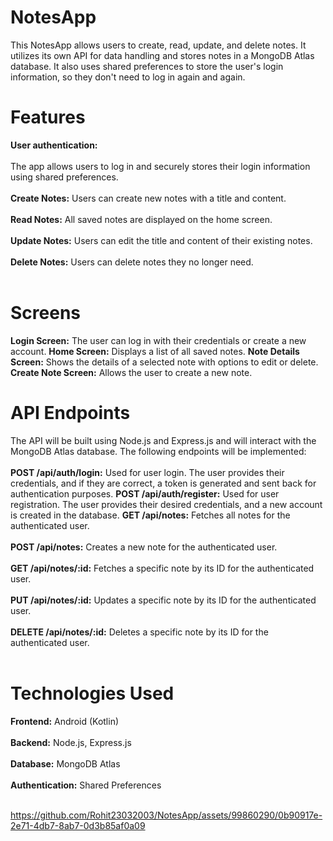 <h1>NotesApp</h1>
This NotesApp allows users to create, read, update, and delete notes. It utilizes its own API for data handling and stores notes in a MongoDB Atlas database. It also uses shared preferences to store the user's login information, so they don't need to log in again and again.

<h1>Features</h1>
<b>User authentication:</b> <br></br>The app allows users to log in and securely stores their login information using shared preferences.<br></br>
<b>Create Notes:</b> Users can create new notes with a title and content.<br></br>
<b>Read Notes:</b> All saved notes are displayed on the home screen.<br></br>
<b>Update Notes:</b> Users can edit the title and content of their existing notes.<br></br>
<b>Delete Notes:</b> Users can delete notes they no longer need.<br></br>
<h1>Screens</h1>
<b>Login Screen:</b> The user can log in with their credentials or create a new account.
<b>Home Screen:</b> Displays a list of all saved notes.
<b>Note Details Screen:</b> Shows the details of a selected note with options to edit or delete.
<b>Create Note Screen:</b> Allows the user to create a new note.
<h1>API Endpoints</h1>
The API will be built using Node.js and Express.js and will interact with the MongoDB Atlas database. The following endpoints will be implemented:
<br></br>
<b>POST /api/auth/login:</b> Used for user login. The user provides their credentials, and if they are correct, a token is generated and sent back for authentication purposes.
<b>POST /api/auth/register:</b> Used for user registration. The user provides their desired credentials, and a new account is created in the database.
<b>GET /api/notes:</b> Fetches all notes for the authenticated user.<br></br>
<b>POST /api/notes:</b> Creates a new note for the authenticated user.<br></br>
<b>GET /api/notes/:id:</b> Fetches a specific note by its ID for the authenticated user.<br></br>
<b>PUT /api/notes/:id:</b> Updates a specific note by its ID for the authenticated user.<br></br>
<b>DELETE /api/notes/:id:</b> Deletes a specific note by its ID for the authenticated user.<br></br>
<h1>Technologies Used</h1>
<b>Frontend:</b> Android (Kotlin)<br></br>
<b>Backend:</b> Node.js, Express.js<br></br>
<b>Database:</b> MongoDB Atlas<br></br>
<b>Authentication:</b> Shared Preferences<br></br>


https://github.com/Rohit23032003/NotesApp/assets/99860290/0b90917e-2e71-4db7-8ab7-0d3b85af0a09
